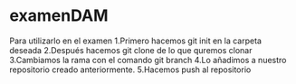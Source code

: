 # examenDAM
Para utilizarlo en el examen
1.Primero hacemos git init en la carpeta deseada
2.Después hacemos git clone de lo que quremos clonar
3.Cambiamos la rama con el comando git branch
4.Lo añadimos a nuestro repositorio creado anteriormente.
5.Hacemos push al repositorio

